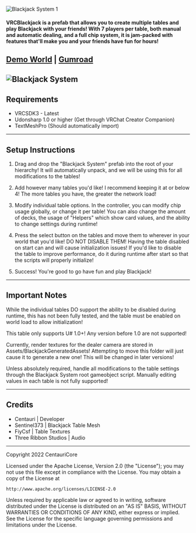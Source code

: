 ![Blackjack System 1](https://user-images.githubusercontent.com/28989460/201808178-fa195fc6-f1e8-4de0-ac4d-749f6b39109c.PNG)

#### VRCBlackjack is a prefab that allows you to create multiple tables and play Blackjack with your friends! With 7 players per table, both manual and automatic dealing, and a full chip system, it is jam-packed with features that'll make you and your friends have fun for hours!

[Demo World](https://vrchat.com/home/world/wrld_41007480-7a8b-44f3-a97e-57a83d3512ce) | [Gumroad](https://centauri.gumroad.com/l/VRCBlackjack)
---
![Blackjack System](https://user-images.githubusercontent.com/28989460/201807936-13f4e014-e947-4b1f-911b-d4e3470f99e1.PNG)
---

## Requirements

- VRCSDK3 - Latest
- Udonsharp 1.0 or higher (Get through VRChat Creator Companion)
- TextMeshPro (Should automatically import)
---
## Setup Instructions

1) Drag and drop the "Blackjack System" prefab into the root of your hierarchy! It will automatically unpack, and we will be using this for all modifications to the tables!

2) Add however many tables you'd like! I recommend keeping it at or below 4! The more tables you have, the greater the network load!

3) Modify individual table options. In the controller, you can modify chip usage globally, or change it per table! You can also change the amount of decks, the usage of "Helpers" which show card values, and the ability to change settings during runtime!

4) Press the select button on the tables and move them to wherever in your world that you'd like! DO NOT DISABLE THEM! Having the table disabled on start can and will cause initialization issues! If you'd like to disable the table to improve performance, do it during runtime after start so that the scripts will properly initialize!

5) Success! You're good to go have fun and play Blackjack!
---

## Important Notes

While the individual tables DO support the ability to be disabled during runtime, this has not been fully tested, and the table must be enabled on world load to allow initialization!

This table only supports U# 1.0+! Any version before 1.0 are not supported!

Currently, render textures for the dealer camera are stored in Assets/BlackjackGeneratedAssets! Attempting to move this folder will just cause it to generate a new one! This will be changed in later versions!

Unless absolutely required, handle all modifications to the table settings through the Blackjack System root gameobject script. Manually editing values in each table is not fully supported!

---

## Credits

- Centauri | Developer
- Sentinel373 | Blackjack Table Mesh
- FiyCsf | Table Textures
- Three Ribbon Studios | Audio

---
Copyright 2022 CentauriCore

Licensed under the Apache License, Version 2.0 (the "License");
you may not use this file except in compliance with the License.
You may obtain a copy of the License at

    http://www.apache.org/licenses/LICENSE-2.0

Unless required by applicable law or agreed to in writing, software
distributed under the License is distributed on an "AS IS" BASIS,
WITHOUT WARRANTIES OR CONDITIONS OF ANY KIND, either express or implied.
See the License for the specific language governing permissions and
limitations under the License.


